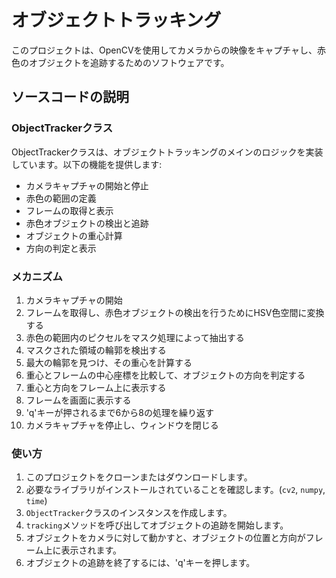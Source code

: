 # オブジェクトトラッキング

このプロジェクトは、OpenCVを使用してカメラからの映像をキャプチャし、赤色のオブジェクトを追跡するためのソフトウェアです。

## ソースコードの説明

### ObjectTrackerクラス

ObjectTrackerクラスは、オブジェクトトラッキングのメインのロジックを実装しています。以下の機能を提供します:

- カメラキャプチャの開始と停止
- 赤色の範囲の定義
- フレームの取得と表示
- 赤色オブジェクトの検出と追跡
- オブジェクトの重心計算
- 方向の判定と表示

### メカニズム

1. カメラキャプチャの開始
2. フレームを取得し、赤色オブジェクトの検出を行うためにHSV色空間に変換する
3. 赤色の範囲内のピクセルをマスク処理によって抽出する
4. マスクされた領域の輪郭を検出する
5. 最大の輪郭を見つけ、その重心を計算する
6. 重心とフレームの中心座標を比較して、オブジェクトの方向を判定する
7. 重心と方向をフレーム上に表示する
8. フレームを画面に表示する
9. 'q'キーが押されるまで6から8の処理を繰り返す
10. カメラキャプチャを停止し、ウィンドウを閉じる

### 使い方

1. このプロジェクトをクローンまたはダウンロードします。
2. 必要なライブラリがインストールされていることを確認します。(`cv2`, `numpy`, `time`)
3. `ObjectTracker`クラスのインスタンスを作成します。
4. `tracking`メソッドを呼び出してオブジェクトの追跡を開始します。
5. オブジェクトをカメラに対して動かすと、オブジェクトの位置と方向がフレーム上に表示されます。
6. オブジェクトの追跡を終了するには、'q'キーを押します。
